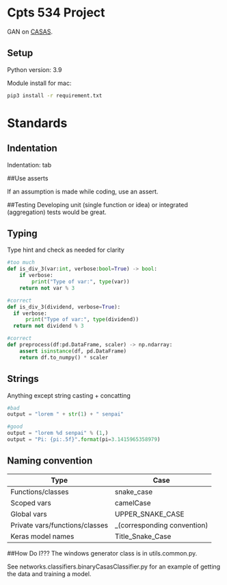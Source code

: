 # Cpts 534 Project
GAN on [CASAS](http://casas.wsu.edu/datasets/).

## Setup
Python version: 3.9

Module install for mac:
```bash
pip3 install -r requirement.txt
```

<!-- ## Task List
- [x] Proposal (Jocelyn, Jarren, Max) 
  - [x] Citation update in Latex Proposal
- [x] Initialize project (Max, Jarren)
  - [x] Python dependencies (Jarren)
  - [x] Versioning (Max, Jarren)
  - [x] Guideline standards (Jarren, Max)
  - [x] Create file directories (Jarren, Max)
- [x] Preprocessing (Jarren)
  - [x] File-saved preprocessing (Jarren)
    - [x] Datetime to Unix time, one-hot encoding, binary label mapping, etc
  - [x] Run-time preprocessing (Jarren)
    - [x] Time differentials (Jarren)
    - [x] Normalization (Jarren)
    - [x] Tensorflow Window Slider (Jarren)
      - [x] Flexibility for GAN or classifier feeds (Jarren)
  - [x] Labeling (label to ordinal tracking) (Jarren)
- [ ] Core
  - [ ] Base GAN (Jocelyn)
    - [ ] GAN class
    - [ ] Discriminator Keras model
    - [ ] Generator Keras model
    - [ ] Plot losses
  - [ ] Stateful GAN (Jarren)
    - [ ] Port over WGAN
    - [ ] Add state
  - [ ] High-level GAN APIs (Jarren, Jocelyn)
- [ ] Post-processing (i.e. unnormalizing synthetic data)
- [ ] Analyses
  - [ ] TSTR (Train on Synthetic, Test on Real) (Max)
    - [x] Create simple CNN classifier (Jarren) 
    - [ ] Create better classifiers
    - [ ] Port over ML code
    - [ ] TRTR until synthetic available
  - [ ] Granger Causality
  - [ ] Supplement with qualitative analysis (Seaborn)
- [ ] Write Document
  - [ ] How traditional GAN works (Jocelyn)
  - [ ] Stateful GAN (Jarren)
  - [ ] TSTR (Max)
- [ ] Presentation


### Maybe
- [ ] Core
  - [ ] TCN State
- [ ] Analyses
  - [ ] Activity/Sensor joint probabilities given time step
    - [ ] Heatmap
    - [ ] Table with high-level stats
  - [ ] Feature distributions
    - [ ] Histogram
  - [ ] Violin plot of time differentials
  - [ ] Distribution analysis -->

# Standards

## Indentation
Indentation: tab

##Use asserts

If an assumption is made while coding, use an assert.


##Testing
Developing unit (single function or idea) or integrated (aggregation) tests would be great.

## Typing
Type hint and check as needed for clarity
```python
#too much
def is_div_3(var:int, verbose:bool=True) -> bool:
    if verbose:
        print("Type of var:", type(var))
    return not var % 3

#correct
def is_div_3(dividend, verbose=True):
  if verbose:
      print("Type of var:", type(dividend))
  return not dividend % 3

#correct
def preprocess(df:pd.DataFrame, scaler) -> np.ndarray:
    assert isinstance(df, pd.DataFrame)
    return df.to_numpy() * scaler
```

## Strings
Anything except string casting + concatting
```python
#bad
output = "lorem " + str(1) + " senpai"

#good
output = "lorem %d senpai" % (1,)
output = "Pi: {pi:.5f}".format(pi=3.1415965358979)
```

## Naming convention
| Type                           | Case                        |
|--------------------------------|-----------------------------|
| Functions/classes              | snake_case                  |
| Scoped vars                    | camelCase                   |
| Global vars                    | UPPER_SNAKE_CASE            |
| Private vars/functions/classes | _(corresponding convention) |
| Keras model names | Title_Snake_Case |

##How Do I???
The windows generator class is in utils.common.py.

See networks.classifiers.binaryCasasClassifier.py for an example of getting the 
data and training a model.
